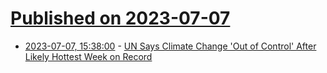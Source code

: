 # [Published on 2023-07-07](index.md)

* [2023-07-07, 15:38:00](https://news.slashdot.org/story/23/07/07/1539221/un-says-climate-change-out-of-control-after-likely-hottest-week-on-record?utm_source=rss1.0mainlinkanon&utm_medium=feed) - [UN Says Climate Change 'Out of Control' After Likely Hottest Week on Record](https://news.slashdot.org/story/23/07/07/1539221/un-says-climate-change-out-of-control-after-likely-hottest-week-on-record?utm_source=rss1.0mainlinkanon&utm_medium=feed)
